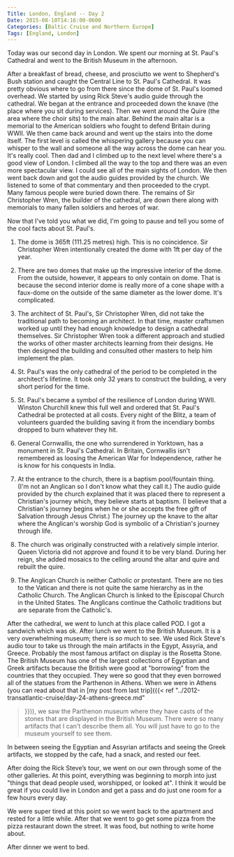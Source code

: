 ```yaml
---
Title: London, England -- Day 2
Date: 2015-08-10T14:16:00-0600
Categories: [Baltic Cruise and Northern Europe]
Tags: [England, London]
---
```


Today was our second day in London. We spent our morning at St. Paul's Cathedral
and went to the British Museum in the afternoon.

After a breakfast of bread, cheese, and prosciutto we went to Shepherd's Bush
station and caught the Central Line to St. Paul's Cathedral. It was pretty
obvious where to go from there since the dome of St. Paul's loomed overhead. We
started by using Rick Steve's audio guide through the cathedral. We began at the
entrance and proceeded down the knave (the place where you sit during services).
Then we went around the Quire (the area where the choir sits) to the main altar.
Behind the main altar is a memorial to the American soldiers who fought to
defend Britain during WWII. We then came back around and went up the stairs into
the dome itself. The first level is called the whispering gallery because you
can whisper to the wall and someone all the way across the dome can hear you.
It's really cool. Then dad and I climbed up to the next level where there's a
good view of London. I climbed all the way to the top and there was an even more
spectacular view. I could see all of the main sights of London. We then went
back down and got the audio guides provided by the church. We listened to some
of that commentary and then proceeded to the crypt. Many famous people were
buried down there. The remains of Sir Christopher Wren, the builder of the
cathedral, are down there along with memorials to many fallen soldiers and
heroes of war.

Now that I've told you what we did, I'm going to pause and tell you some of the
cool facts about St. Paul's.

1.  The dome is 365ft (111.25 metres) high. This is no coincidence. Sir
    Christopher Wren intentionally created the dome with 1ft per day of the
    year.

2.  There are two domes that make up the impressive interior of the dome. From
    the outside, however, it appears to only contain on dome.  That is because
    the second interior dome is really more of a cone shape with a faux-dome on
    the outside of the same diameter as the lower dome. It's complicated.

3.  The architect of St. Paul's, Sir Christopher Wren, did not take the
    traditional path to becoming an architect. In that time, master craftsmen
    worked up until they had enough knowledge to design a cathedral themselves.
    Sir Christopher Wren took a different approach and studied the works of
    other master architects learning from their designs. He then designed the
    building and consulted other masters to help him implement the plan.

4.  St. Paul's was the only cathedral of the period to be completed in the
    architect's lifetime. It took only 32 years to construct the building, a
    very short period for the time.

5.  St. Paul's became a symbol of the resilience of London during WWII. Winston
    Churchill knew this full well and ordered that St. Paul's Cathedral be
    protected at all costs. Every night of the Blitz, a team of volunteers
    guarded the building saving it from the incendiary bombs dropped to burn
    whatever they hit.

6.  General Cornwallis, the one who surrendered in Yorktown, has a monument in
    St. Paul's Cathedral. In Britain, Cornwallis isn't remembered as loosing the
    American War for Independence, rather he is know for his conquests in India.

7.  At the entrance to the church, there is a baptism pool/fountain thing. (I'm
    not an Anglican so I don't know what they call it.) The audio guide provided
    by the church explained that it was placed there to represent a Christian's
    journey which, they believe starts at baptism. (I believe that a Christian's
    journey begins when he or she accepts the free gift of Salvation through
    Jesus Christ.) The journey up the knave to the altar where the Anglican's
    worship God is symbolic of a Christian's journey through life.

8.  The church was originally constructed with a relatively simple interior.
    Queen Victoria did not approve and found it to be very bland. During her
    reign, she added mosaics to the celling around the altar and quire and
    rebuilt the quire.

9.  The Anglican Church is neither Catholic or protestant. There are no ties to
    the Vatican and there is not quite the same hierarchy as in the Catholic
    Church. The Anglican Church is linked to the Episcopal Church in the United
    States. The Anglicans continue the Catholic traditions but are separate from
    the Catholic's.

After the cathedral, we went to lunch at this place called POD. I got a sandwich
which was ok. After lunch we went to the British Museum. It is a very
overwhelming museum; there is *so* much to see. We used Rick Steve's audio tour
to take us through the main artifacts in the Egypt, Assyria, and Greece.
Probably the most famous artifact on display is the Rosetta Stone. The British
Museum has one of the largest collections of Egyptian and Greek artifacts
because the British were good at "borrowing" from the countries that they
occupied. They were so good that they even borrowed all of the statues from the
Parthenon in Athens. When we were in Athens (you can read about that in [my post
from last trip]({{< ref "../2012-transatlantic-cruise/day-24-athens-greece.md"
>}})), we saw the Parthenon museum where they have casts of the stones that are
displayed in the British Museum.  There were so many artifacts that I can't
describe them all.  You will just have to go to the museum yourself to see them.

In between seeing the Egyptian and Assyrian artifacts and seeing the
Greek artifacts, we stopped by the cafe, had a snack, and rested our
feet.

After doing the Rick Steve’s tour, we went on our own through some of
the other galleries. At this point, everything was beginning to morph
into just "things that dead people used, worshipped, or looked at". I
think it would be great if you could live in London and get a pass and
do just one room for a few hours every day.

We were super tired at this point so we went back to the apartment and
rested for a little while. After that we went to go get some pizza from
the pizza restaurant down the street. It was food, but nothing to write
home about.

After dinner we went to bed.
